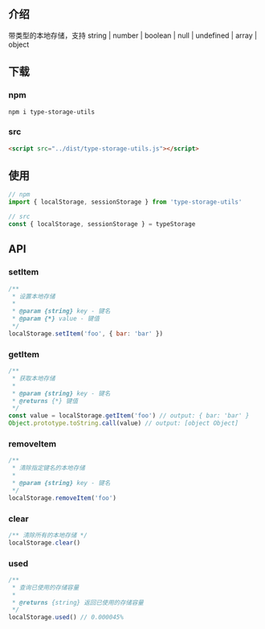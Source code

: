 ## 介绍

带类型的本地存储，支持 string | number | boolean | null | undefined | array | object

## 下载

### npm

```
npm i type-storage-utils
```

### src

```html
<script src="../dist/type-storage-utils.js"></script>
```

## 使用

```javascript
// npm
import { localStorage, sessionStorage } from 'type-storage-utils'

// src
const { localStorage, sessionStorage } = typeStorage
```

## API

### setItem

```javascript
/**
 * 设置本地存储
 * 
 * @param {string} key - 键名
 * @param {*} value - 键值
 */
localStorage.setItem('foo', { bar: 'bar' })
```

### getItem

```javascript
/**
 * 获取本地存储 
 * 
 * @param {string} key - 键名
 * @returns {*} 键值
 */
const value = localStorage.getItem('foo') // output: { bar: 'bar' }
Object.prototype.toString.call(value) // output: [object Object]
```

### removeItem

```javascript
/**
 * 清除指定键名的本地存储 
 * 
 * @param {string} key - 键名
 */
localStorage.removeItem('foo')
```

### clear

```javascript
/** 清除所有的本地存储 */
localStorage.clear()
```

### used

```javascript
/**
 * 查询已使用的存储容量
 * 
 * @returns {string} 返回已使用的存储容量
 */
localStorage.used() // 0.000045%
```
